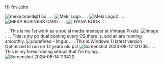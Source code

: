 Hi I'm John

![meka brand@1 5x](https://github.com/user-attachments/assets/71223a23-1613-4496-864f-be176cf22bed)
.
.
.
![Meki Logo](https://github.com/user-attachments/assets/29710bd2-ca29-42e0-8b8e-07f3a478c63e)
.
.
.
![Meki Logo2](https://github.com/user-attachments/assets/bd564a01-2749-4bd7-bf43-5a042be33e74)
.
.
.
![MEKA BUSINESS CARD](https://github.com/user-attachments/assets/da85d099-2195-444f-895b-441a6c1478e9)
.
.
.
![LIYANA BOOK](https://github.com/user-attachments/assets/eea19fad-a05a-49d5-9e59-1ddcc1c48884)

.
.
This is my 1st work as a social media manager at Vintage Pixels.
![image](https://github.com/user-attachments/assets/d77a7066-7979-4878-bcf7-2925b9530e0b)
.
.
.
This is my pc dual booting every OS there is, and all are  running smoothly.
![undefined - Imgur](https://github.com/user-attachments/assets/edff35f1-c58c-4c09-94e8-35283b857706)
.
.
.
This is Windows 11 latest version Optimized to run on 12 years old pc!
![Screenshot 2024-08-12 121738](https://github.com/user-attachments/assets/63e0fcf5-8922-4511-b822-39fe8bee76ed)
.
.
.
This is my forex trading setups that I'm trying...
![Screenshot 2024-08-14 113422](https://github.com/user-attachments/assets/2d9f0c54-125a-472c-bb29-e416c7f444c6)
